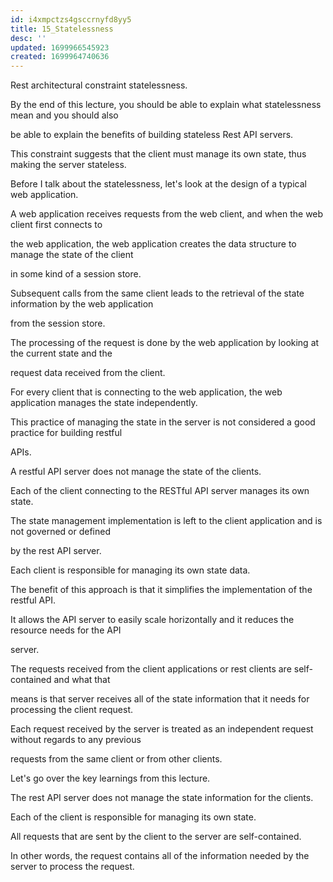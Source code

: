 ```yaml
---
id: i4xmpctzs4gsccrnyfd8yy5
title: 15_Statelessness
desc: ''
updated: 1699966545923
created: 1699964740636
---
```

Rest architectural constraint statelessness.

By the end of this lecture, you should be able to explain what statelessness mean and you should also

be able to explain the benefits of building stateless Rest API servers.

This constraint suggests that the client must manage its own state, thus making the server stateless.

Before I talk about the statelessness, let's look at the design of a typical web application.

A web application receives requests from the web client, and when the web client first connects to

the web application, the web application creates the data structure to manage the state of the client

in some kind of a session store.

Subsequent calls from the same client leads to the retrieval of the state information by the web application

from the session store.

The processing of the request is done by the web application by looking at the current state and the

request data received from the client.

For every client that is connecting to the web application, the web application manages the state independently.

This practice of managing the state in the server is not considered a good practice for building restful

APIs.

A restful API server does not manage the state of the clients.

Each of the client connecting to the RESTful API server manages its own state.

The state management implementation is left to the client application and is not governed or defined

by the rest API server.

Each client is responsible for managing its own state data.

The benefit of this approach is that it simplifies the implementation of the restful API.

It allows the API server to easily scale horizontally and it reduces the resource needs for the API

server.

The requests received from the client applications or rest clients are self-contained and what that

means is that server receives all of the state information that it needs for processing the client request.

Each request received by the server is treated as an independent request without regards to any previous

requests from the same client or from other clients.

Let's go over the key learnings from this lecture.

The rest API server does not manage the state information for the clients.

Each of the client is responsible for managing its own state.

All requests that are sent by the client to the server are self-contained.

In other words, the request contains all of the information needed by the server to process the request.
